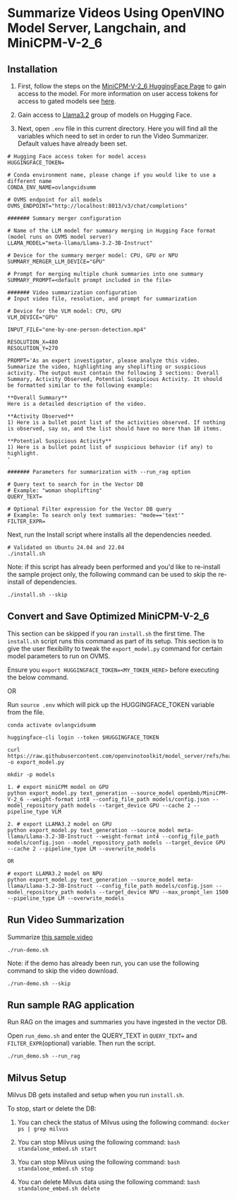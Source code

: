 # Summarize Videos Using OpenVINO Model Server, Langchain, and MiniCPM-V-2_6

## Installation

1. First, follow the steps on the [MiniCPM-V-2_6 HuggingFace Page](https://huggingface.co/openbmb/MiniCPM-V-2_6) to gain
access to the model. For more information on user access tokens for access to gated models
see [here](https://huggingface.co/docs/hub/en/security-tokens).

2. Gain access to [Llama3.2](https://huggingface.co/meta-llama/Llama-3.2-3B-Instruct) group of models on Hugging Face. 

3. Next, open `.env` file in this current directory. Here you will find all the variables which need to set in order to run the Video Summarizer. Default values have already been set.

```
# Hugging Face access token for model access
HUGGINGFACE_TOKEN=

# Conda environment name, please change if you would like to use a different name
CONDA_ENV_NAME=ovlangvidsumm

# OVMS endpoint for all models
OVMS_ENDPOINT="http://localhost:8013/v3/chat/completions"

####### Summary merger configuration

# Name of the LLM model for summary merging in Hugging Face format (model runs on OVMS model server)
LLAMA_MODEL="meta-llama/Llama-3.2-3B-Instruct"

# Device for the summary merger model: CPU, GPU or NPU
SUMMARY_MERGER_LLM_DEVICE="GPU"

# Prompt for merging multiple chunk summaries into one summary
SUMMARY_PROMPT=<default prompt included in the file>

####### Video summarization configuration
# Input video file, resolution, and prompt for summarization

# Device for the VLM model: CPU, GPU
VLM_DEVICE="GPU"

INPUT_FILE="one-by-one-person-detection.mp4"

RESOLUTION_X=480
RESOLUTION_Y=270

PROMPT='As an expert investigator, please analyze this video. Summarize the video, highlighting any shoplifting or suspicious activity. The output must contain the following 3 sections: Overall Summary, Activity Observed, Potential Suspicious Activity. It should be formatted similar to the following example:

**Overall Summary**
Here is a detailed description of the video.

**Activity Observed**
1) Here is a bullet point list of the activities observed. If nothing is observed, say so, and the list should have no more than 10 items.

**Potential Suspicious Activity**
1) Here is a bullet point list of suspicious behavior (if any) to highlight.
'

####### Parameters for summarization with --run_rag option

# Query text to search for in the Vector DB
# Example: "woman shoplifting"
QUERY_TEXT=

# Optional Filter expression for the Vector DB query
# Example: To search only text summaries: "mode=='text'"
FILTER_EXPR=

```

Next, run the Install script where installs all the dependencies needed.
```
# Validated on Ubuntu 24.04 and 22.04
./install.sh
```

Note: if this script has already been performed and you'd like to re-install the sample project only, the following
command can be used to skip the re-install of dependencies. 

```
./install.sh --skip
```

## Convert and Save Optimized MiniCPM-V-2_6

This section can be skipped if you ran `install.sh` the first time. The `install.sh` script runs this command as part of 
its setup. This section is to give the user flexibility to tweak the `export_model.py` command for certain model parameters to run on OVMS.

Ensure you `export HUGGINGFACE_TOKEN=<MY_TOKEN_HERE>` before executing the below command.

OR

Run `source .env` which will pick up the HUGGINGFACE_TOKEN variable from the file.

```
conda activate ovlangvidsumm

huggingface-cli login --token $HUGGINGFACE_TOKEN

curl https://raw.githubusercontent.com/openvinotoolkit/model_server/refs/heads/releases/2025/1/demos/common/export_models/export_model.py -o export_model.py

mkdir -p models

1. # export miniCPM model on GPU
python export_model.py text_generation --source_model openbmb/MiniCPM-V-2_6 --weight-format int8 --config_file_path models/config.json --model_repository_path models --target_device GPU --cache 2 --pipeline_type VLM

2. # export LLAMA3.2 model on GPU
python export_model.py text_generation --source_model meta-llama/Llama-3.2-3B-Instruct --weight-format int4 --config_file_path models/config.json --model_repository_path models --target_device GPU --cache 2 --pipeline_type LM --overwrite_models

OR 

# export LLAMA3.2 model on NPU
python export_model.py text_generation --source_model meta-llama/Llama-3.2-3B-Instruct --config_file_path models/config.json --model_repository_path models --target_device NPU --max_prompt_len 1500 --pipeline_type LM --overwrite_models
```

## Run Video Summarization

Summarize [this sample video](https://github.com/intel-iot-devkit/sample-videos/raw/master/one-by-one-person-detection.mp4)

```
./run-demo.sh 
```

Note: if the demo has already been run, you can use the following command to skip the video download.

```
./run-demo.sh --skip
```

## Run sample RAG application

Run RAG on the images and summaries you have ingested in the vector DB.

Open `run_demo.sh` and enter the QUERY_TEXT in `QUERY_TEXT=` and `FILTER_EXPR`(optional) variable. Then run the script.
```
./run_demo.sh --run_rag
```

## Milvus Setup

Milvus DB gets installed and setup when you run `install.sh`. 

To stop, start or delete the DB:

1. You can check the status of Milvus using the following command: `docker ps | grep milvus`

2. You can stop Milvus using the following command: `bash standalone_embed.sh start`
 
3. You can stop Milvus using the following command: `bash standalone_embed.sh stop`
 
4. You can delete Milvus data using the following command: `bash standalone_embed.sh delete`
